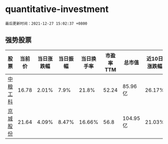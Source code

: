 # quantitative-investment

`最后更新时间：2021-12-27 15:02:37 +0800`

## 强势股票

|股票|当前价|当日涨跌幅|当日振幅|当日换手率|市盈率TTM|总市值|近10日涨跌幅|
|----|----|----|----|----|----|----|----|
|[中粮工科](https://xueqiu.com/S/SZ301058)|16.78|2.01%|7.9%|21.8%|52.24|85.96亿|26.17%|
|[京城股份](https://xueqiu.com/S/SH600860)|21.64|4.09%|8.47%|16.66%|56.8|104.95亿|21.03%|

